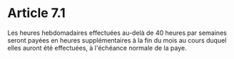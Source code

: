 # Article 7.1

  
Les heures hebdomadaires effectuées au-delà de 40 heures par semaines seront payées en heures supplémentaires à la fin du mois au cours duquel elles auront été effectuées, à l'échéance normale de la paye.

